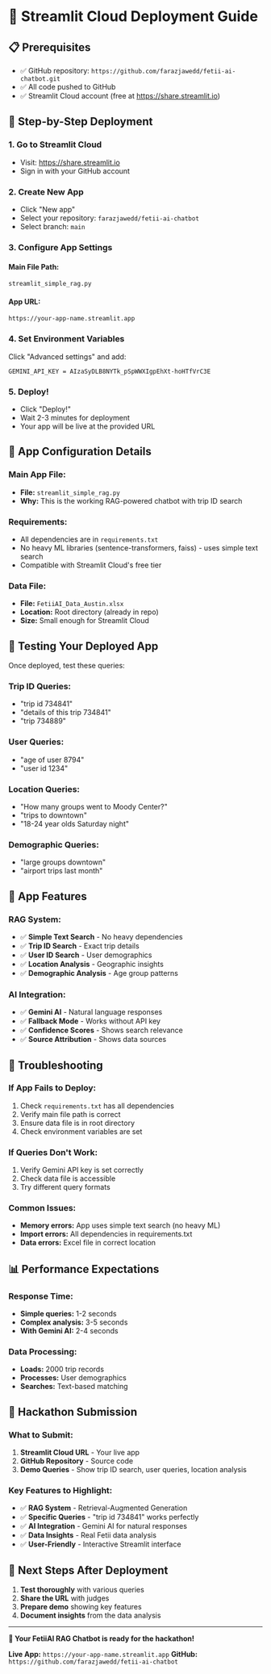# 🚀 Streamlit Cloud Deployment Guide

## 📋 Prerequisites
- ✅ GitHub repository: `https://github.com/farazjawedd/fetii-ai-chatbot.git`
- ✅ All code pushed to GitHub
- ✅ Streamlit Cloud account (free at https://share.streamlit.io)

## 🎯 Step-by-Step Deployment

### 1. **Go to Streamlit Cloud**
- Visit: https://share.streamlit.io
- Sign in with your GitHub account

### 2. **Create New App**
- Click "New app"
- Select your repository: `farazjawedd/fetii-ai-chatbot`
- Select branch: `main`

### 3. **Configure App Settings**

#### **Main File Path:**
```
streamlit_simple_rag.py
```

#### **App URL:**
```
https://your-app-name.streamlit.app
```

### 4. **Set Environment Variables**
Click "Advanced settings" and add:

```
GEMINI_API_KEY = AIzaSyDLB8NYTk_pSpWWXIgpEhXt-hoHTfVrC3E
```

### 5. **Deploy!**
- Click "Deploy!"
- Wait 2-3 minutes for deployment
- Your app will be live at the provided URL

## 🔧 **App Configuration Details**

### **Main App File:**
- **File:** `streamlit_simple_rag.py`
- **Why:** This is the working RAG-powered chatbot with trip ID search

### **Requirements:**
- All dependencies are in `requirements.txt`
- No heavy ML libraries (sentence-transformers, faiss) - uses simple text search
- Compatible with Streamlit Cloud's free tier

### **Data File:**
- **File:** `FetiiAI_Data_Austin.xlsx`
- **Location:** Root directory (already in repo)
- **Size:** Small enough for Streamlit Cloud

## 🧪 **Testing Your Deployed App**

Once deployed, test these queries:

### **Trip ID Queries:**
- "trip id 734841"
- "details of this trip 734841"
- "trip 734889"

### **User Queries:**
- "age of user 8794"
- "user id 1234"

### **Location Queries:**
- "How many groups went to Moody Center?"
- "trips to downtown"
- "18-24 year olds Saturday night"

### **Demographic Queries:**
- "large groups downtown"
- "airport trips last month"

## 🎨 **App Features**

### **RAG System:**
- ✅ **Simple Text Search** - No heavy dependencies
- ✅ **Trip ID Search** - Exact trip details
- ✅ **User ID Search** - User demographics
- ✅ **Location Analysis** - Geographic insights
- ✅ **Demographic Analysis** - Age group patterns

### **AI Integration:**
- ✅ **Gemini AI** - Natural language responses
- ✅ **Fallback Mode** - Works without API key
- ✅ **Confidence Scores** - Shows search relevance
- ✅ **Source Attribution** - Shows data sources

## 🚨 **Troubleshooting**

### **If App Fails to Deploy:**
1. Check `requirements.txt` has all dependencies
2. Verify main file path is correct
3. Ensure data file is in root directory
4. Check environment variables are set

### **If Queries Don't Work:**
1. Verify Gemini API key is set correctly
2. Check data file is accessible
3. Try different query formats

### **Common Issues:**
- **Memory errors:** App uses simple text search (no heavy ML)
- **Import errors:** All dependencies in requirements.txt
- **Data errors:** Excel file in correct location

## 📊 **Performance Expectations**

### **Response Time:**
- **Simple queries:** 1-2 seconds
- **Complex analysis:** 3-5 seconds
- **With Gemini AI:** 2-4 seconds

### **Data Processing:**
- **Loads:** 2000 trip records
- **Processes:** User demographics
- **Searches:** Text-based matching

## 🎯 **Hackathon Submission**

### **What to Submit:**
1. **Streamlit Cloud URL** - Your live app
2. **GitHub Repository** - Source code
3. **Demo Queries** - Show trip ID search, user queries, location analysis

### **Key Features to Highlight:**
- ✅ **RAG System** - Retrieval-Augmented Generation
- ✅ **Specific Queries** - "trip id 734841" works perfectly
- ✅ **AI Integration** - Gemini AI for natural responses
- ✅ **Data Insights** - Real Fetii data analysis
- ✅ **User-Friendly** - Interactive Streamlit interface

## 🚀 **Next Steps After Deployment**

1. **Test thoroughly** with various queries
2. **Share the URL** with judges
3. **Prepare demo** showing key features
4. **Document insights** from the data analysis

---

**🎉 Your FetiiAI RAG Chatbot is ready for the hackathon!**

**Live App:** `https://your-app-name.streamlit.app`
**GitHub:** `https://github.com/farazjawedd/fetii-ai-chatbot`
